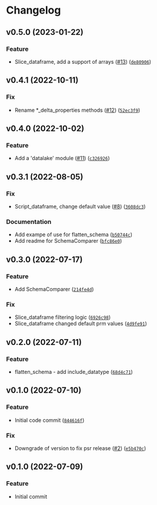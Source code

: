# Changelog

<!--next-version-placeholder-->

## v0.5.0 (2023-01-22)
### Feature
* Slice_dataframe, add a support of arrays ([#13](https://github.com/avolok/spalah/issues/13)) ([`de80906`](https://github.com/avolok/spalah/commit/de8090680916081956f95d41c2585b0877a8dbbd))

## v0.4.1 (2022-10-11)
### Fix
* Rename *_delta_properties methods ([#12](https://github.com/avolok/spalah/issues/12)) ([`52ec3f9`](https://github.com/avolok/spalah/commit/52ec3f9bc446d7ef33b67713769ba6563ee55a07))

## v0.4.0 (2022-10-02)
### Feature
* Add a 'datalake' module ([#11](https://github.com/avolok/spalah/issues/11)) ([`c326926`](https://github.com/avolok/spalah/commit/c3269260a646a9d2297028d1c1d4c871deb67093))

## v0.3.1 (2022-08-05)
### Fix
* Script_dataframe, change default value ([#8](https://github.com/avolok/spalah/issues/8)) ([`3608dc3`](https://github.com/avolok/spalah/commit/3608dc3143f0a708c4c3d4d0b95c903f46246a6c))

### Documentation
* Add exampe of use for flatten_schema ([`b50744c`](https://github.com/avolok/spalah/commit/b50744c4f6a3db6c9b6a0af2aecd0773e9b65c09))
* Add readme for SchemaComparer ([`bfc86e0`](https://github.com/avolok/spalah/commit/bfc86e071a412e2bfedd0e30a08d877e60cfb6e3))

## v0.3.0 (2022-07-17)
### Feature
* Add SchemaComparer ([`214fe4d`](https://github.com/avolok/spalah/commit/214fe4d9d7b8656181cb50d674f17cbd045bdf6b))

### Fix
* Slice_dataframe filtering logic ([`6926c98`](https://github.com/avolok/spalah/commit/6926c983e692ecb25cd8b812066acf176db65753))
* Slice_dataframe changed default prm values ([`4d9fe91`](https://github.com/avolok/spalah/commit/4d9fe916b1b08d7660763d8f95d64ffa9188890d))

## v0.2.0 (2022-07-11)
### Feature
* flatten_schema - add include_datatype ([`68d4c71`](https://github.com/avolok/spalah/commit/68d4c71e99156c00ffe99b20d1d2cb90945b30a2))

## v0.1.0 (2022-07-10)
### Feature
* Initial code commit ([`844616f`](https://github.com/avolok/spalah/commit/844616ffb6ab89ab31c97644d74943bf9c15070e))

### Fix
* Downgrade of version to fix psr release ([#2](https://github.com/avolok/spalah/issues/2)) ([`e5b470c`](https://github.com/avolok/spalah/commit/e5b470c1379e285c0603fed5d3dcd489314469e1))

## v0.1.0 (2022-07-09)
### Feature
* Initial commit

